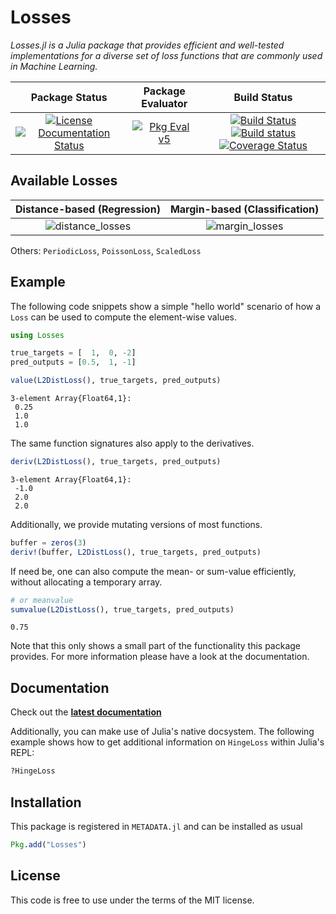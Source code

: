 # Losses

_Losses.jl is a Julia package that provides efficient and
well-tested implementations for a diverse set of loss functions
that are commonly used in Machine Learning._

| **Package Status** | **Package Evaluator** | **Build Status**  |
|:------------------:|:---------------------:|:-----------------:|
| [![License](http://img.shields.io/badge/license-MIT-brightgreen.svg?style=flat)](LICENSE.md) [![Documentation Status](http://readthedocs.org/projects/lossesjl/badge/?version=latest)](http://lossesjl.readthedocs.io/en/latest/?badge=latest) | [![Pkg Eval v5](http://pkg.julialang.org/badges/Losses.5.svg)](http://pkg.julialang.org/?pkg=Losses&ver=0.5) | [![Build Status](https://travis-ci.org/JuliaML/Losses.jl.svg?branch=master)](https://travis-ci.org/JuliaML/Losses.jl) [![Build status](https://ci.appveyor.com/api/projects/status/xbwc2fiel40bajsp/branch/master?svg=true)](https://ci.appveyor.com/project/Evizero/losses-jl/branch/master) [![Coverage Status](https://coveralls.io/repos/github/JuliaML/Losses.jl/badge.svg?branch=master)](https://coveralls.io/github/JuliaML/Losses.jl?branch=master) |

## Available Losses

 **Distance-based (Regression)** | **Margin-based (Classification)**
:-------------------------------:|:----------------------------------:
![distance_losses](https://cloud.githubusercontent.com/assets/10854026/17837727/62d856b8-67bb-11e6-9e55-c842712b1edb.png) | ![margin_losses](https://cloud.githubusercontent.com/assets/10854026/17837728/62da0bac-67bb-11e6-92eb-fd5b291cdd8a.png)

Others: `PeriodicLoss`, `PoissonLoss`, `ScaledLoss`

## Example

The following code snippets show a simple "hello world" scenario
of how a `Loss` can be used to compute the element-wise values.

```julia
using Losses

true_targets = [  1,  0, -2]
pred_outputs = [0.5,  1, -1]

value(L2DistLoss(), true_targets, pred_outputs)
```
```
3-element Array{Float64,1}:
 0.25
 1.0
 1.0
```

The same function signatures also apply to the derivatives.

```julia
deriv(L2DistLoss(), true_targets, pred_outputs)
```
```
3-element Array{Float64,1}:
 -1.0
 2.0
 2.0
```

Additionally, we provide mutating versions of most functions.

```julia
buffer = zeros(3)
deriv!(buffer, L2DistLoss(), true_targets, pred_outputs)
```

If need be, one can also compute the mean- or sum-value efficiently,
without allocating a temporary array.

```julia
# or meanvalue
sumvalue(L2DistLoss(), true_targets, pred_outputs)
```
```
0.75
```

Note that this only shows a small part of the functionality this
package provides. For more information please have a look at
the documentation.

## Documentation

Check out the **[latest documentation](http://lossesjl.readthedocs.io/en/latest/index.html)**

Additionally, you can make use of Julia's native docsystem.
The following example shows how to get additional information
on `HingeLoss` within Julia's REPL:

```julia
?HingeLoss
```

## Installation

This package is registered in `METADATA.jl` and can be installed as usual

```julia
Pkg.add("Losses")
```

## License

This code is free to use under the terms of the MIT license.

